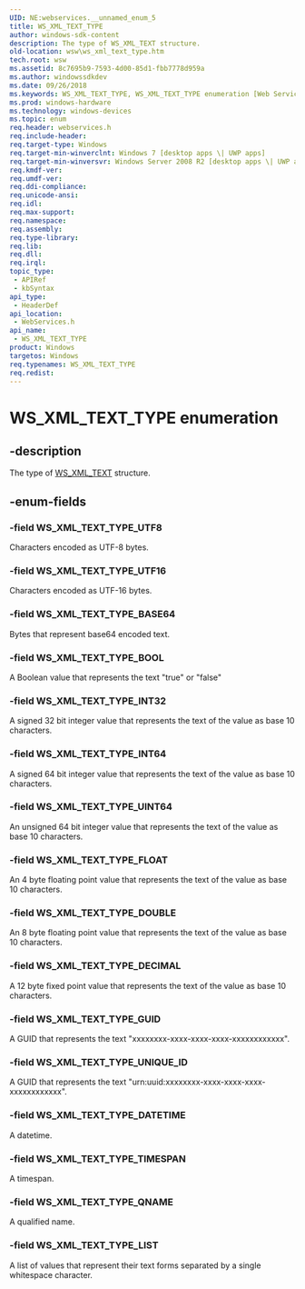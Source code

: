 ```yaml
---
UID: NE:webservices.__unnamed_enum_5
title: WS_XML_TEXT_TYPE
author: windows-sdk-content
description: The type of WS_XML_TEXT structure.
old-location: wsw\ws_xml_text_type.htm
tech.root: wsw
ms.assetid: 8c7695b9-7593-4d00-85d1-fbb7778d959a
ms.author: windowssdkdev
ms.date: 09/26/2018
ms.keywords: WS_XML_TEXT_TYPE, WS_XML_TEXT_TYPE enumeration [Web Services for Windows], WS_XML_TEXT_TYPE_BASE64, WS_XML_TEXT_TYPE_BOOL, WS_XML_TEXT_TYPE_DATETIME, WS_XML_TEXT_TYPE_DECIMAL, WS_XML_TEXT_TYPE_DOUBLE, WS_XML_TEXT_TYPE_FLOAT, WS_XML_TEXT_TYPE_GUID, WS_XML_TEXT_TYPE_INT32, WS_XML_TEXT_TYPE_INT64, WS_XML_TEXT_TYPE_LIST, WS_XML_TEXT_TYPE_QNAME, WS_XML_TEXT_TYPE_TIMESPAN, WS_XML_TEXT_TYPE_UINT64, WS_XML_TEXT_TYPE_UNIQUE_ID, WS_XML_TEXT_TYPE_UTF16, WS_XML_TEXT_TYPE_UTF8, webservices/WS_XML_TEXT_TYPE, webservices/WS_XML_TEXT_TYPE_BASE64, webservices/WS_XML_TEXT_TYPE_BOOL, webservices/WS_XML_TEXT_TYPE_DATETIME, webservices/WS_XML_TEXT_TYPE_DECIMAL, webservices/WS_XML_TEXT_TYPE_DOUBLE, webservices/WS_XML_TEXT_TYPE_FLOAT, webservices/WS_XML_TEXT_TYPE_GUID, webservices/WS_XML_TEXT_TYPE_INT32, webservices/WS_XML_TEXT_TYPE_INT64, webservices/WS_XML_TEXT_TYPE_LIST, webservices/WS_XML_TEXT_TYPE_QNAME, webservices/WS_XML_TEXT_TYPE_TIMESPAN, webservices/WS_XML_TEXT_TYPE_UINT64, webservices/WS_XML_TEXT_TYPE_UNIQUE_ID, webservices/WS_XML_TEXT_TYPE_UTF16, webservices/WS_XML_TEXT_TYPE_UTF8, wsw.ws_xml_text_type
ms.prod: windows-hardware
ms.technology: windows-devices
ms.topic: enum
req.header: webservices.h
req.include-header: 
req.target-type: Windows
req.target-min-winverclnt: Windows 7 [desktop apps \| UWP apps]
req.target-min-winversvr: Windows Server 2008 R2 [desktop apps \| UWP apps]
req.kmdf-ver: 
req.umdf-ver: 
req.ddi-compliance: 
req.unicode-ansi: 
req.idl: 
req.max-support: 
req.namespace: 
req.assembly: 
req.type-library: 
req.lib: 
req.dll: 
req.irql: 
topic_type:
 - APIRef
 - kbSyntax
api_type:
 - HeaderDef
api_location:
 - WebServices.h
api_name:
 - WS_XML_TEXT_TYPE
product: Windows
targetos: Windows
req.typenames: WS_XML_TEXT_TYPE
req.redist: 
---
```


# WS_XML_TEXT_TYPE enumeration


## -description


The type of <a href="https://msdn.microsoft.com/430edd13-b664-4e10-8d61-ffa6a01dcb90">WS_XML_TEXT</a> structure.
      


## -enum-fields




### -field WS_XML_TEXT_TYPE_UTF8

Characters encoded as UTF-8 bytes.
        


### -field WS_XML_TEXT_TYPE_UTF16

Characters encoded as UTF-16 bytes.
        


### -field WS_XML_TEXT_TYPE_BASE64

Bytes that represent base64 encoded text.
        


### -field WS_XML_TEXT_TYPE_BOOL

A Boolean value that represents the text "true" or "false"
        


### -field WS_XML_TEXT_TYPE_INT32

A signed 32 bit integer value that represents the text of the value as base 10 characters.
        


### -field WS_XML_TEXT_TYPE_INT64

A signed 64 bit integer value that represents the text of the value as base 10 characters.
        


### -field WS_XML_TEXT_TYPE_UINT64

An unsigned 64 bit integer value that represents the text of the value as base 10 characters.
        


### -field WS_XML_TEXT_TYPE_FLOAT

An 4 byte floating point value that represents the text of the value as base 10 characters.
        


### -field WS_XML_TEXT_TYPE_DOUBLE

An 8 byte floating point value that represents the text of the value as base 10 characters.
        


### -field WS_XML_TEXT_TYPE_DECIMAL

A 12 byte fixed point value that represents the text of the value as base 10 characters.
        


### -field WS_XML_TEXT_TYPE_GUID

A GUID that represents the text "xxxxxxxx-xxxx-xxxx-xxxx-xxxxxxxxxxxx".
        


### -field WS_XML_TEXT_TYPE_UNIQUE_ID

A GUID that represents the text "urn:uuid:xxxxxxxx-xxxx-xxxx-xxxx-xxxxxxxxxxxx".
        


### -field WS_XML_TEXT_TYPE_DATETIME

A datetime.
        


### -field WS_XML_TEXT_TYPE_TIMESPAN

A timespan.
        


### -field WS_XML_TEXT_TYPE_QNAME

A qualified name.
        


### -field WS_XML_TEXT_TYPE_LIST

A list of values that represent their text forms separated by a single whitespace character.
        

